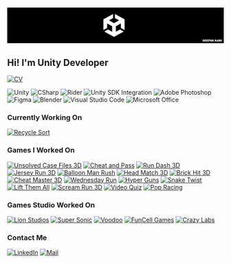 ![Deepak Kari](https://github.com/DeEpAkX44/DeEpAkX44/blob/main/Deepak%20Kari%20HeaderNew.png)

## Hi! I'm Unity Developer

[![CV](https://img.shields.io/badge/-CV%20Deepak%20Kari-090909?style=for-the-badge&logo=GoogleMessages)](https://drive.google.com/file/d/1BNPUKv0gXdieC66_XEuXkhJnZKP4fE3-/view?usp=sharing)

![Unity](https://img.shields.io/badge/-Unity-090909?style=for-the-badge&logo=unity)
![CSharp](https://img.shields.io/badge/-CSharp-090909?style=for-the-badge&logo=csharp&logoColor=37E1FF)
![Rider](https://img.shields.io/badge/-Rider-090909?style=for-the-badge&logo=rider&logoColor=FF8F2D)
![Unity SDK Integration](https://img.shields.io/badge/-Unity%20SDK%20Integration-090909?style=for-the-badge&logo=unity&logoColor=FFFFFF)
![Adobe Photoshop](https://img.shields.io/badge/-Adobe_Photoshop-090909?style=for-the-badge&logo=adobephotoshop&logoColor=007DFF)
![Figma](https://img.shields.io/badge/-Figma-090909?style=for-the-badge&logo=figma&logoColor=FF50A8)
![Blender](https://img.shields.io/badge/-Blender-090909?style=for-the-badge&logo=blender&logoColor=F4CA16)
![Visual Studio Code](https://img.shields.io/badge/-Visual%20Studio%20Code-090909?style=for-the-badge&logo=visualstudiocode&logoColor=0078D7)
![Microsoft Office](https://img.shields.io/badge/-Microsoft%20Office-090909?style=for-the-badge&logo=microsoftoffice&logoColor=D83B01)

### Currently Working On

[![Recycle Sort](https://img.shields.io/badge/-Recycle%20Sort-090909?style=for-the-badge&logo=YouTubeGaming)](https://play.google.com/store/apps/details?id=com.younickgames.recyclesort)


### Games I Worked On
[![Unsolved Case Files 3D](https://img.shields.io/badge/-Unsolved%20Case%20Files%203D-090909?style=for-the-badge&logo=GooglePlay)](https://play.google.com/store/apps/detailsid=com.meemeegames.unsolvedcasefiles&hl=en_US&pli=1)
[![Cheat and Pass](https://img.shields.io/badge/-Cheat%20and%20Pass-090909?style=for-the-badge&logo=GooglePlay)](https://play.google.com/store/apps/details?id=com.meemeegames.cheatandpass&hl=en_US)
[![Run Dash 3D](https://img.shields.io/badge/-Run%20Dash%203D-090909?style=for-the-badge&logo=GooglePlay)](https://play.google.com/store/apps/details?id=com.meemeegames.freerun&hl=en_US)
[![Jersey Run 3D](https://img.shields.io/badge/-Jersey%20Run%203D-090909?style=for-the-badge&logo=GooglePlay)](https://play.google.com/store/apps/details?id=com.fastfailgames.jerseydiyrun&hl=en_US)
[![Balloon Man Rush](https://img.shields.io/badge/-Balloon%20Man%20Rush-090909?style=for-the-badge&logo=GooglePlay)](https://play.google.com/store/apps/details?id=com.fastfailgames.balloonmanrun&hl=en_US)
[![Head Match 3D](https://img.shields.io/badge/-Head%20Match%203D-090909?style=for-the-badge&logo=GooglePlay)](https://play.google.com/store/apps/details?id=com.meemeegames.headmatch&hl=en_US)
[![Brick Hit 3D](https://img.shields.io/badge/-Brick%20Hit%203D-090909?style=for-the-badge&logo=GooglePlay)](https://play.google.com/store/apps/details?id=com.fastfailgames.brickfall99&hl=en_US)
[![Cheat Master 3D](https://img.shields.io/badge/-Cheat%20Master%203D-090909?style=for-the-badge&logo=GooglePlay)](https://play.google.com/store/apps/details?id=com.fastfailgames.cheatmaster&hl=en)
[![Wednesday Run](https://img.shields.io/badge/-Wednesday%20Run-090909?style=for-the-badge&logo=GooglePlay)](https://play.google.com/store/apps/details?id=com.meemeegames.wednesdayrun)
[![Hyper Guns](https://img.shields.io/badge/-Hyper%20Guns-090909?style=for-the-badge&logo=GooglePlay)](https://play.google.com/store/apps/details?id=com.tttgames.hyperguns)
[![Snake Twist](https://img.shields.io/badge/-Snake%20Twist-090909?style=for-the-badge&logo=GooglePlay)](https://play.google.com/store/apps/details?id=com.whitesungames.snaketwist)
[![Lift Them All](https://img.shields.io/badge/-Lift%20Them%20All-090909?style=for-the-badge&logo=GooglePlay)](https://play.google.com/store/apps/details?id=com.meemeegames.liftthemall&hl=en_US)
[![Scream Run 3D](https://img.shields.io/badge/-Scream%20Run%203D-090909?style=for-the-badge&logo=GooglePlay)](https://play.google.com/store/apps/details?id=com.fastfailgames.screamrun&hl=en_US)
[![Video Quiz](https://img.shields.io/badge/-Video%20Quiz-090909?style=for-the-badge&logo=GooglePlay)](https://play.google.com/store/apps/details?id=com.meemeegames.omeglegame&hl=en_US)
[![Pop Racing](https://img.shields.io/badge/-Pop%20Racing-090909?style=for-the-badge&logo=GooglePlay)](https://play.google.com/store/apps/details?id=com.meemeegames.popracing)

### Games Studio Worked On
[![Lion Studios](https://img.shields.io/badge/-Lion%20Studios-090909?style=for-the-badge&logo=LionGames)](https://lionstudios.cc/)
[![Super Sonic](https://img.shields.io/badge/-Super%20Sonic-090909?style=for-the-badge&logo=GooglePlay)]([https://supersonic.com/)
[![Voodoo](https://img.shields.io/badge/-Voodoo-090909?style=for-the-badge&logo=GooglePlay)]([https://voodoo.io/)
[![FunCell Games](https://img.shields.io/badge/-Funcell%20Games-090909?style=for-the-badge&logo=GooglePlay)]([https://www.funcellgames.com/)
[![Crazy Labs](https://img.shields.io/badge/-Crazy%20Labs-090909?style=for-the-badge&logo=GooglePlay)](https://www.crazylabs.com/)

### Contact Me

[![LinkedIn](https://img.shields.io/badge/-LinkedIn-090909?style=for-the-badge&logo=linkedin&logoColor=0A66C2)](https://www.linkedin.com/in/deepak-kari)
[![Mail](https://img.shields.io/badge/-MailTo-090909?style=for-the-badge&logo=gmail&logoColor=FF0000)](mailto:deepak.kari88@gmail.com)


